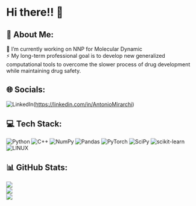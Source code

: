 # Hi there!! 👋

## 💫 About Me:
🔭 I’m currently working on NNP for Molecular Dynamic<br>
⚡ My long-term professional goal is to develop new generalized computational tools to overcome the slower process of drug development while maintaining drug safety.


## 🌐 Socials:
![LinkedIn](https://img.shields.io/badge/LinkedIn-%230077B5.svg?logo=linkedin&logoColor=white)(https://linkedin.com/in/AntonioMirarchi) 

## 💻 Tech Stack:
![Python](https://img.shields.io/badge/python-3670A0?style=for-the-badge&logo=python&logoColor=ffdd54) ![C++](https://img.shields.io/badge/c++-%2300599C.svg?style=for-the-badge&logo=c%2B%2B&logoColor=white) ![NumPy](https://img.shields.io/badge/numpy-%23013243.svg?style=for-the-badge&logo=numpy&logoColor=white) ![Pandas](https://img.shields.io/badge/pandas-%23150458.svg?style=for-the-badge&logo=pandas&logoColor=white) ![PyTorch](https://img.shields.io/badge/PyTorch-%23EE4C2C.svg?style=for-the-badge&logo=PyTorch&logoColor=white) ![SciPy](https://img.shields.io/badge/SciPy-%230C55A5.svg?style=for-the-badge&logo=scipy&logoColor=%white) ![scikit-learn](https://img.shields.io/badge/scikit--learn-%23F7931E.svg?style=for-the-badge&logo=scikit-learn&logoColor=white) ![LINUX](https://img.shields.io/badge/Linux-FCC624?style=for-the-badge&logo=linux&logoColor=black)

## 📊 GitHub Stats:
![](https://github-readme-stats.vercel.app/api?username=AntonioMirarchi&theme=gruvbox&hide_border=false&include_all_commits=true&count_private=false)<br/>
![](https://github-readme-streak-stats.herokuapp.com/?user=AntonioMirarchi&theme=gruvbox&hide_border=false)<br/>
![](https://github-readme-stats.vercel.app/api/top-langs/?username=AntonioMirarchi&theme=gruvbox&hide_border=false&include_all_commits=true&count_private=false&layout=compact)

<!--
**AntonioMirarchi/AntonioMirarchi** is a ✨ _special_ ✨ repository because its `README.md` (this file) appears on your GitHub profile.

